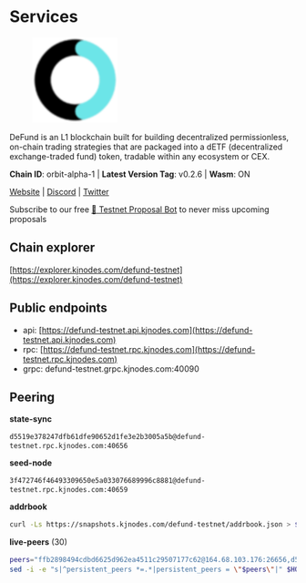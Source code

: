# Services

<figure><img src="https://raw.githubusercontent.com/kj89/cosmos-images/main/logos/defund.png" width="150" alt=""><figcaption></figcaption></figure>

DeFund is an L1 blockchain built for building decentralized permissionless,  on-chain trading strategies that are packaged into a dETF (decentralized  exchange-traded fund) token, tradable within any ecosystem or CEX.

**Chain ID**: orbit-alpha-1 | **Latest Version Tag**: v0.2.6 | **Wasm**: ON

[Website](https://www.defund.app) | [Discord](https://discord.gg/FV26pRPZ3P) | [Twitter](https://twitter.com/defund_finance)



Subscribe to our free [🤖 Testnet Proposal Bot](https://t.me/kjnodes_testnet_proposal_bot) to never miss upcoming proposals


## Chain explorer
[https://explorer.kjnodes.com/defund-testnet](https://explorer.kjnodes.com/defund-testnet)

## Public endpoints

* api: [https://defund-testnet.api.kjnodes.com](https://defund-testnet.api.kjnodes.com)
* rpc: [https://defund-testnet.rpc.kjnodes.com](https://defund-testnet.rpc.kjnodes.com)
* grpc: defund-testnet.grpc.kjnodes.com:40090

## Peering

**state-sync**

```text
d5519e378247dfb61dfe90652d1fe3e2b3005a5b@defund-testnet.rpc.kjnodes.com:40656
```

**seed-node**

```text
3f472746f46493309650e5a033076689996c8881@defund-testnet.rpc.kjnodes.com:40659
```

**addrbook**
```bash
curl -Ls https://snapshots.kjnodes.com/defund-testnet/addrbook.json > $HOME/.defund/config/addrbook.json
```

**live-peers** (30)
```bash
peers="ffb2898494cdbd6625d962ea4511c29507177c62@164.68.103.176:26656,d5519e378247dfb61dfe90652d1fe3e2b3005a5b@65.109.68.190:40656,5a3e8478405460c847354dc3ab84437b51b2e50b@93.185.166.71:26656,b06b10a3e409fa503a001cec2f952f03bfd7c7d2@185.209.223.44:26656,9f8028ece9c514cf8f2646f8d968480b3341149f@157.90.25.62:26656,020abb71537ac87559814e1cb85cbd837046e836@23.88.5.169:23656,bccd2003a7eb23008479c76427ac2c276160e09a@75.119.154.72:26656,22fa766ffe457fd1236ea88bce1f40bf4bbaf328@77.91.100.131:26656,33527195a479780ce40322433f1eca5d11bc47f5@89.163.140.70:26656,274aa6457948bb8355dc8e5d3c2f7074fa699e39@37.27.7.187:26656,ee5ad3b44e90903d0bcecdbc0b4f16c4a3fa73d3@83.167.103.215:26656,fb124c136c3aa20a71c68d9cb0a2833293c8dc58@23.88.73.158:26656,51c8bb36bfd184bdd5a8ee67431a0298218de946@162.19.237.229:26656,0e191c0d1fed5e6745bee750309a9730beacd667@178.239.197.171:26656,82ac9dfeff1c46a985c6680022288e36aeb12ac3@65.108.40.28:61056,93153d3b1e9178f44bbbddf809a8cf7177715c03@37.221.71.67:45656,c66d4d22039ad8afc8cc3cc873c69e2ddc37e70f@185.155.97.74:28656,8fdba2d059cdae2e9560ce817c1cd024b2747205@65.108.133.103:26656,5b9504d6ba486791cee27e7d7aea247459c044ad@65.109.89.35:26656,14393b49195fc9496191d5091e53c9c2f55da648@62.183.54.219:40656,11c0952beaf78a6452d270c7bd344c25406e1b16@95.217.212.66:26656,6406dc6dff130a009ad79bb04eb29b731414811f@141.95.145.41:27656,86caf6297ae00fb58b58a272984275c592b2fdf7@65.109.84.216:56656,93c8b8a7ca623d2a9c722b513dc57d39bf392183@46.149.76.48:26656,ed9d651a48968b4c3c8e8f01e15dbb451eed195a@5.75.138.108:26656,73a560b069d3ab8991ff83a8d2f3453d891e05c6@92.55.63.130:32656,bda598af0c96d72a85c3b6840138d929b8c4e762@84.46.248.207:26656,5a93bbc7e9dc368ccadd2627b35364e0bf06035e@31.187.74.29:26656,0108df8793ec07fa82ea202d54b70c603b827ea4@5.9.81.251:60656,a2ece73a10efc3479af801647e9a98b39325b6db@65.21.141.104:13656"
sed -i -e "s|^persistent_peers *=.*|persistent_peers = \"$peers\"|" $HOME/.defund/config/config.toml
```
